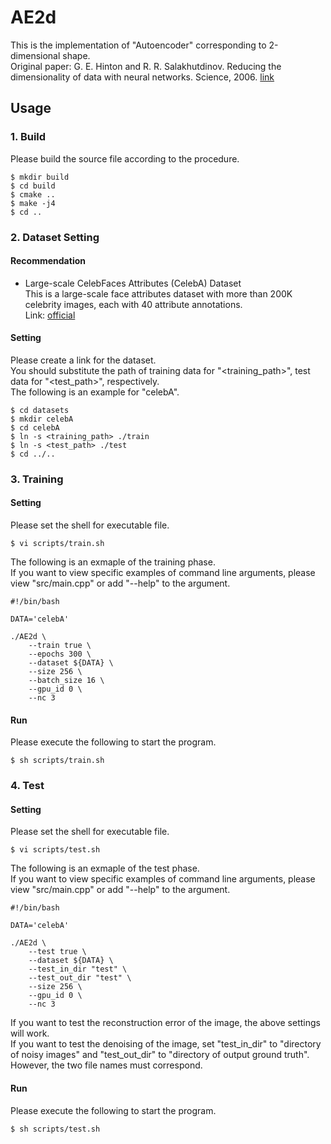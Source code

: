 # AE2d
This is the implementation of "Autoencoder" corresponding to 2-dimensional shape.<br>
Original paper: G. E. Hinton and R. R. Salakhutdinov. Reducing the dimensionality of data with neural networks. Science, 2006. [link](https://science.sciencemag.org/content/313/5786/504.abstract)

## Usage

### 1. Build
Please build the source file according to the procedure.
~~~
$ mkdir build
$ cd build
$ cmake ..
$ make -j4
$ cd ..
~~~

### 2. Dataset Setting

#### Recommendation
- Large-scale CelebFaces Attributes (CelebA) Dataset<br>
This is a large-scale face attributes dataset with more than 200K celebrity images, each with 40 attribute annotations.<br>
Link: [official](http://mmlab.ie.cuhk.edu.hk/projects/CelebA.html)

#### Setting

Please create a link for the dataset.<br>
You should substitute the path of training data for "<training_path>", test data for "<test_path>", respectively.<br>
The following is an example for "celebA".
~~~
$ cd datasets
$ mkdir celebA
$ cd celebA
$ ln -s <training_path> ./train
$ ln -s <test_path> ./test
$ cd ../..
~~~

### 3. Training

#### Setting
Please set the shell for executable file.
~~~
$ vi scripts/train.sh
~~~
The following is an exmaple of the training phase.<br>
If you want to view specific examples of command line arguments, please view "src/main.cpp" or add "--help" to the argument.
~~~
#!/bin/bash

DATA='celebA'

./AE2d \
    --train true \
    --epochs 300 \
    --dataset ${DATA} \
    --size 256 \
    --batch_size 16 \
    --gpu_id 0 \
    --nc 3
~~~

#### Run
Please execute the following to start the program.
~~~
$ sh scripts/train.sh
~~~

### 4. Test

#### Setting
Please set the shell for executable file.
~~~
$ vi scripts/test.sh
~~~
The following is an exmaple of the test phase.<br>
If you want to view specific examples of command line arguments, please view "src/main.cpp" or add "--help" to the argument.
~~~
#!/bin/bash

DATA='celebA'

./AE2d \
    --test true \
    --dataset ${DATA} \
    --test_in_dir "test" \
    --test_out_dir "test" \
    --size 256 \
    --gpu_id 0 \
    --nc 3
~~~
If you want to test the reconstruction error of the image, the above settings will work.<br>
If you want to test the denoising of the image, set "test_in_dir" to "directory of noisy images" and "test_out_dir" to "directory of output ground truth".<br>
However, the two file names must correspond.

#### Run
Please execute the following to start the program.
~~~
$ sh scripts/test.sh
~~~

